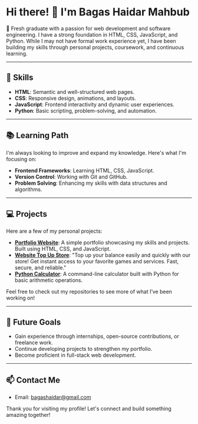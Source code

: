 # Hi there! 👋 I'm Bagas Haidar Mahbub

🌟 Fresh graduate with a passion for web development and software engineering. I have a strong foundation in HTML, CSS, JavaScript, and Python. While I may not have formal work experience yet, I have been building my skills through personal projects, coursework, and continuous learning.

---

## 🔧 Skills

- **HTML**: Semantic and well-structured web pages.
- **CSS**: Responsive design, animations, and layouts.
- **JavaScript**: Frontend interactivity and dynamic user experiences.
- **Python**: Basic scripting, problem-solving, and automation.

---

## 📚 Learning Path

I'm always looking to improve and expand my knowledge. Here's what I'm focusing on:

- **Frontend Frameworks**: Learning HTML, CSS, JavaScript.
- **Version Control**: Working with Git and GitHub.
- **Problem Solving**: Enhancing my skills with data structures and algorithms.

---

## 💻 Projects

Here are a few of my personal projects:

- **[Portfolio Website](https://bagashaidarmahbub.github.io)**: A simple portfolio showcasing my skills and projects. Built using HTML, CSS, and JavaScript.
- **[Website Top Up Store](https://github.com/BagasHaidarMahbub/website-topup-store)**: "Top up your balance easily and quickly with our store! Get instant access to your favorite games and services. Fast, secure, and reliable."
- **[Python Calculator](https://github.com/BagasHaidarMahbub/calculator)**: A command-line calculator built with Python for basic arithmetic operations.

Feel free to check out my repositories to see more of what I’ve been working on!

---

## 🚀 Future Goals

- Gain experience through internships, open-source contributions, or freelance work.
- Continue developing projects to strengthen my portfolio.
- Become proficient in full-stack web development.

---

## 📫 Contact Me

- Email: [bagashaidar@gmail.com](mailto:haidarmahbubbagas@gmail.com)

Thank you for visiting my profile! Let's connect and build something amazing together!

